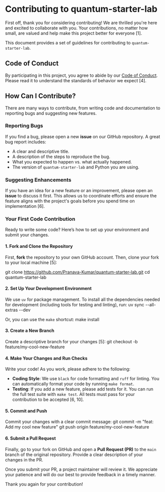 # Contributing to quantum-starter-lab

First off, thank you for considering contributing! We are thrilled you're here and excited to collaborate with you. Your contributions, no matter how small, are valued and help make this project better for everyone [1].

This document provides a set of guidelines for contributing to `quantum-starter-lab`.

## Code of Conduct

By participating in this project, you agree to abide by our [Code of Conduct](./CODE_OF_CONDUCT.md). Please read it to understand the standards of behavior we expect [4].

## How Can I Contribute?

There are many ways to contribute, from writing code and documentation to reporting bugs and suggesting new features.

### Reporting Bugs

If you find a bug, please open a new **issue** on our GitHub repository. A great bug report includes:
-   A clear and descriptive title.
-   A description of the steps to reproduce the bug.
-   What you expected to happen vs. what actually happened.
-   The version of `quantum-starter-lab` and Python you are using.

### Suggesting Enhancements

If you have an idea for a new feature or an improvement, please open an **issue** to discuss it first. This allows us to coordinate efforts and ensure the feature aligns with the project's goals before you spend time on implementation [6].

### Your First Code Contribution

Ready to write some code? Here’s how to set up your environment and submit your changes.

#### 1. Fork and Clone the Repository

First, **fork** the repository to your own GitHub account. Then, clone your fork to your local machine [5]:

git clone https://github.com/Pranava-Kumar/quantum-starter-lab.git
cd quantum-starter-lab

#### 2. Set Up Your Development Environment

We use `uv` for package management. To install all the dependencies needed for development (including tools for testing and linting), run:
uv sync --all-extras --dev

Or, you can use the `make` shortcut:
make install

#### 3. Create a New Branch

Create a descriptive branch for your changes [5]:
git checkout -b feature/my-cool-new-feature

#### 4. Make Your Changes and Run Checks

Write your code! As you work, please adhere to the following:
-   **Coding Style**: We use `black` for code formatting and `ruff` for linting. You can automatically format your code by running `make format`.
-   **Testing**: If you add a new feature, please add tests for it. You can run the full test suite with `make test`. All tests must pass for your contribution to be accepted [6, 10].

#### 5. Commit and Push

Commit your changes with a clear commit message:
git commit -m "feat: Add my cool new feature"
git push origin feature/my-cool-new-feature

#### 6. Submit a Pull Request

Finally, go to your fork on GitHub and open a **Pull Request (PR)** to the `main` branch of the original repository. Provide a clear description of your changes in the PR.

Once you submit your PR, a project maintainer will review it. We appreciate your patience and will do our best to provide feedback in a timely manner.

Thank you again for your contribution!
